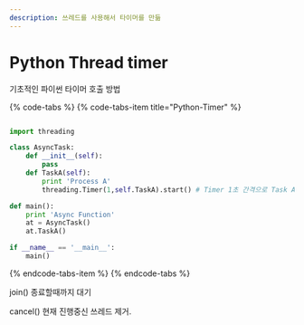 ```yaml
---
description: 쓰레드를 사용해서 타이머를 만듦
---
```


# Python Thread timer

기초적인 파이썬 타이머 호출 방법

{% code-tabs %}
{% code-tabs-item title="Python-Timer" %}
```python

import threading

class AsyncTask:
    def __init__(self):
        pass
    def TaskA(self):
        print 'Process A'
        threading.Timer(1,self.TaskA).start() # Timer 1초 간격으로 Task A 실

def main():
    print 'Async Function'
    at = AsyncTask()
    at.TaskA()

if __name__ == '__main__':
    main()
```
{% endcode-tabs-item %}
{% endcode-tabs %}

join\(\) 종료할때까지 대기

cancel\(\) 현재 진행중신 쓰레드 제거.

